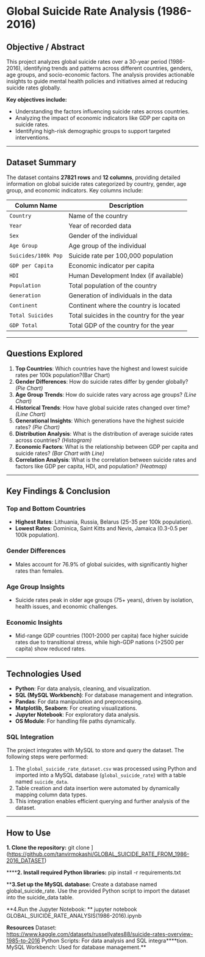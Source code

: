 # Global Suicide Rate Analysis (1986-2016)

## Objective / Abstract

This project analyzes global suicide rates over a 30-year period (1986-2016), identifying trends and patterns across different countries, genders, age groups, and socio-economic factors. The analysis provides actionable insights to guide mental health policies and initiatives aimed at reducing suicide rates globally.

**Key objectives include:**

- Understanding the factors influencing suicide rates across countries.
- Analyzing the impact of economic indicators like GDP per capita on suicide rates.
- Identifying high-risk demographic groups to support targeted interventions.

---

## Dataset Summary

The dataset contains **27821 rows** and **12 columns**, providing detailed information on global suicide rates categorized by country, gender, age group, and economic indicators. Key columns include:

| **Column Name**         | **Description**                                  |
|--------------------------|-------------------------------------------------|
| `Country`               | Name of the country                             |
| `Year`                  | Year of recorded data                           |
| `Sex`                   | Gender of the individual                        |
| `Age Group`             | Age group of the individual                     |
| `Suicides/100k Pop`     | Suicide rate per 100,000 population             |
| `GDP per Capita`        | Economic indicator per capita                   |
| `HDI`                   | Human Development Index (if available)          |
| `Population`            | Total population of the country                 |
| `Generation`            | Generation of individuals in the data           |
| `Continent`             | Continent where the country is located          |
| `Total Suicides`        | Total suicides in the country for the year       |
| `GDP Total`             | Total GDP of the country for the year            |

---

## Questions Explored

1. **Top Countries**: Which countries have the highest and lowest suicide rates per 100k population?(Bar Chart)
2. **Gender Differences**: How do suicide rates differ by gender globally? *(Pie Chart)*
3. **Age Group Trends**: How do suicide rates vary across age groups? *(Line Chart)*
4. **Historical Trends**: How have global suicide rates changed over time? *(Line Chart)*
5. **Generational Insights**: Which generations have the highest suicide rates? *(Pie Chart)*
6. **Distribution Analysis**: What is the distribution of average suicide rates across countries? *(Histogram)*
7. **Economic Factors**: What is the relationship between GDP per capita and suicide rates? *(Bar Chart with Line)*
8. **Correlation Analysis**: What is the correlation between suicide rates and factors like GDP per capita, HDI, and population? *(Heatmap)*

---

## Key Findings & Conclusion

### Top and Bottom Countries
- **Highest Rates**: Lithuania, Russia, Belarus (25-35 per 100k population).
- **Lowest Rates**: Dominica, Saint Kitts and Nevis, Jamaica (0.3-0.5 per 100k population).

### Gender Differences
- Males account for 76.9% of global suicides, with significantly higher rates than females.

### Age Group Insights
- Suicide rates peak in older age groups (75+ years), driven by isolation, health issues, and economic challenges.

### Economic Insights
- Mid-range GDP countries (1001-2000 per capita) face higher suicide rates due to transitional stress, while high-GDP nations (>2500 per capita) show reduced rates.

---

## Technologies Used

- **Python**: For data analysis, cleaning, and visualization.
- **SQL (MySQL Workbench)**: For database management and integration.
- **Pandas**: For data manipulation and preprocessing.
- **Matplotlib, Seaborn**: For creating visualizations.
- **Jupyter Notebook**: For exploratory data analysis.
- **OS Module**: For handling file paths dynamically.

### SQL Integration
The project integrates with MySQL to store and query the dataset. The following steps were performed:

1. The `global_suicide_rate_dataset.csv` was processed using Python and imported into a MySQL database (`global_suicide_rate`) with a table named `suicide_data`.
2. Table creation and data insertion were automated by dynamically mapping column data types.
3. This integration enables efficient querying and further analysis of the dataset.

---

## How to Use

**1. Clone the repository:**
   git clone 
](https://github.com/tanvirmokashi/GLOBAL_SUICIDE_RATE_FROM_1986-2016_DATASET)
   
******2.  Install required Python libraries:**
pip install -r requirements.txt


****3.Set up the MySQL database:**
Create a database named global_suicide_rate.
Use the provided Python script to import the dataset into the suicide_data table.


**4.Run the Jupyter Notebook:
**
jupyter notebook GLOBAL_SUICIDE_RATE_ANALYSIS(1986-2016).ipynb


**Resources**
Dataset: https://www.kaggle.com/datasets/russellyates88/suicide-rates-overview-1985-to-2016
Python Scripts: For data analysis and SQL integra****tion.
MySQL Workbench: Used for database management.**
